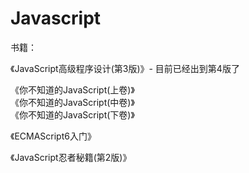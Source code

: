 # Javascript

书籍：

《JavaScript高级程序设计(第3版)》- 目前已经出到第4版了

《你不知道的JavaScript(上卷)》  
《你不知道的JavaScript(中卷)》  
《你不知道的JavaScript(下卷)》  

《ECMAScript6入门》

《JavaScript忍者秘籍(第2版)》

